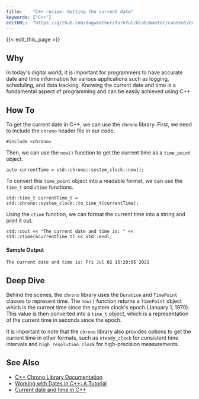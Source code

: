```yaml
---
title:    "C++ recipe: Getting the current date"
keywords: ["C++"]
editURL:  "https://github.com/dogweather/forkful/blob/master/content/en/cpp/getting-the-current-date.md"
---
```


{{< edit_this_page >}}

## Why
In today's digital world, it is important for programmers to have accurate date and time information for various applications such as logging, scheduling, and data tracking. Knowing the current date and time is a fundamental aspect of programming and can be easily achieved using C++.

## How To
To get the current date in C++, we can use the `chrono` library. First, we need to include the `chrono` header file in our code. 

```
#include <chrono>
```

Then, we can use the `now()` function to get the current time as a `time_point` object. 

```
auto currentTime = std::chrono::system_clock::now();
```

To convert this `time_point` object into a readable format, we can use the `time_t` and `ctime` functions. 

```
std::time_t currentTime_t = std::chrono::system_clock::to_time_t(currentTime);
```

Using the `ctime` function, we can format the current time into a string and print it out. 

```
std::cout << "The current date and time is: " << std::ctime(&currentTime_t) << std::endl;
```

#### Sample Output
```
The current date and time is: Fri Jul 02 15:20:05 2021
```

## Deep Dive
Behind the scenes, the `chrono` library uses the `Duration` and `TimePoint` classes to represent time. The `now()` function returns a `TimePoint` object which is the current time since the system clock's epoch (January 1, 1970). This value is then converted into a `time_t` object, which is a representation of the current time in seconds since the epoch.

It is important to note that the `chrono` library also provides options to get the current time in other formats, such as `steady_clock` for consistent time intervals and `high_resolution_clock` for high-precision measurements.

## See Also
- [C++ Chrono Library Documentation](https://en.cppreference.com/w/cpp/chrono)
- [Working with Dates in C++: A Tutorial](https://www.learncpp.com/cpp-tutorial/89-working-with-dates-in-c/)
- [Current date and time in C++](https://stackoverflow.com/questions/997946/how-to-get-current-time-and-date-in-c)
